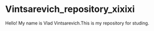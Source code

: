 # Vintsarevich_repository_xixixi
Hello! My name is Vlad Vintsarevich.This is my repository for studing. 
